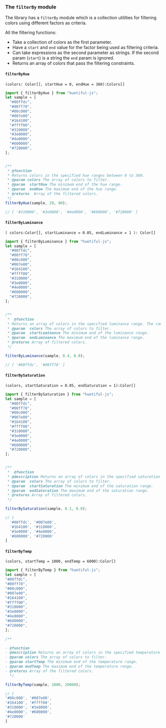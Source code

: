 
### The `filterBy` module

The library has a `filterBy` module which is a collection utilities for filtering colors using different factors as criteria.

All the filtering functions:

- Take a collection of colors as the first parameter.
- Have a `start` and `end` value for the factor being used as filtering criteria.
- Can take expressions as the second parameter as strings. If the second param (`start`) is a string the `end` param is ignored.
- Returns an array of colors that pass the filtering constraints.

#### `filterByHue`

`(colors: Color[], startHue = 0, endHue = 360):Colors[]`

```javascript
import { filterByHue } from "huetiful-js";
let sample = [
  "#00ffdc",
  "#00ff78",
  "#00c000",
  "#007e00",
  "#164100",
  "#ffff00",
  "#310000",
  "#3e0000",
  "#4e0000",
  "#600000",
  "#720000",
];


/**
 * @function
 * Returns colors in the specified hue ranges between 0 to 360.
 * @param colors The array of colors to filter.
 * @param  startHue The minimum end of the hue range.
 * @param  endHue The maximum end of the hue range.
 * @returns  Array of the filtered colors.
 */
filterByHue(sample, 20, 80);

// [ '#310000', '#3e0000', '#4e0000', '#600000', '#720000' ]

```

#### `filterByLuminance`

`(
  colors:Color[],
  startLuminance = 0.05,
  endLuminance = 1
): Color[]`

```javascript
import { filterByLuminance } from "huetiful-js";
let sample = [
  "#00ffdc",
  "#00ff78",
  "#00c000",
  "#007e00",
  "#164100",
  "#ffff00",
  "#310000",
  "#3e0000",
  "#4e0000",
  "#600000",
  "#720000",
];


/**
 *  @function
 * Returns an array of colors in the specified luminance range. The range is normalised to [0,1].
 * @param  colors The array of colors to filter.
 * @param  startLuminance The minimum end of the luminance range.
 * @param  endLuminance The maximum end of the luminance range.
 * @returns Array of filtered colors.
 */

filterByLuminance(sample, 0.4, 0.9);

// [ '#00ffdc', '#00ff78' ]

```

#### `filterBySaturation`

`(colors, startSaturation = 0.05, endSaturation = 1):Color[]`

```javascript
import { filterBySaturation } from "huetiful-js";
let sample = [
  "#00ffdc",
  "#00ff78",
  "#00c000",
  "#007e00",
  "#164100",
  "#ffff00",
  "#310000",
  "#3e0000",
  "#4e0000",
  "#600000",
  "#720000",
];


/**
 *  @function
 * @description Returns an array of colors in the specified saturation range. The range is normalised to [0,1].
 * @param  colors The array of colors to filter.
 * @param  startSaturation The minimum end of the saturation range.
 * @param  endSaturation The maximum end of the saturation range.
 * @returns Array of filtered colors.
 */

filterBySaturation(sample, 0.1, 0.8);

// [
  '#00ffdc', '#007e00',
  '#164100', '#310000',
  '#3e0000', '#4e0000',
  '#600000', '#720000'
]

```

#### `filterByTemp`

`(colors, startTemp = 1000, endTemp = 6000):Color[]`

```javascript
import { filterByTemp } from "huetiful-js";
let sample = [
"#00ffdc",
"#00ff78",
"#00c000",
"#007e00",
"#164100",
"#ffff00",
"#310000",
"#3e0000",
"#4e0000",
"#600000",
"#720000",
];

/**

- @function
- @description Returns an array of colors in the specified temperature range between 0 and 30,000 Kelvins.
- @param colors The array of colors to filter.
- @param startTemp The minimum end of the temperature range.
- @param endTemp The maximum end of the temperature range.
- @returns Array of the filtered colors.
  */

filterByTemp(sample, 1000, 20000);

// [
'#00c000', '#007e00',
'#164100', '#ffff00',
'#310000', '#3e0000',
'#4e0000', '#600000',
'#720000'
]
```
